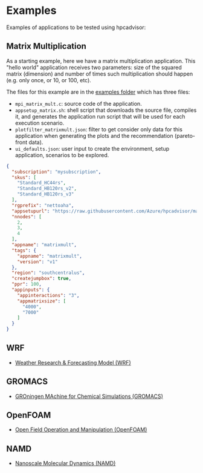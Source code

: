 # Examples


Examples of applications to be tested using hpcadvisor:




## Matrix Multiplication

As a starting example, here we have a matrix multiplication application. This
"hello world" application receives two parameters: size of the squared matrix
(dimension) and number of times such multiplication should happen (e.g. only
once, or 10, or 100, etc).

The files for this example are in the [examples
folder](https://github.com/Azure/hpcadvisor/tree/main/examples/matrixmult)
which has three files:

- `mpi_matrix_mult.c`: source code of the application.
- `appsetup_matrix.sh`: shell script that downloads the source file,
  compiles it, and generates the application run script that will be used for
  each execution scenario.
- `plotfilter_matrixmult.json`: filter to get consider only data for
  this application when generating the plots and the recommendation
  (pareto-front data).
- `ui_defaults.json`: user input to create the environment,
  setup application, scenarios to be explored.

```json
{
  "subscription": "mysubscription",
  "skus": [
    "Standard_HC44rs",
    "Standard_HB120rs_v2",
    "Standard_HB120rs_v3"
  ],
  "rgprefix": "nettoaha",
  "appsetupurl": "https://raw.githubusercontent.com/Azure/hpcadvisor/main/examples/matrixmult/appsetup_matrix.sh",
  "nnodes": [
    2,
    3,
    4
  ],
  "appname": "matrixmult",
  "tags": {
    "appname": "matrixmult",
    "version": "v1"
  },
  "region": "southcentralus",
  "createjumpbox": true,
  "ppr": 100,
  "appinputs": {
    "appinteractions": "3",
    "appmatrixsize": [
      "4000",
      "7000"
    ]
  }
}
```


## WRF

- [Weather Research & Forecasting Model (WRF)](examples/wrf)

## GROMACS

- [GROningen MAchine for Chemical Simulations (GROMACS)](examples/gromacs)

## OpenFOAM

- [Open Field Operation and Manipulation (OpenFOAM)](examples/openfoam)

## NAMD

- [Nanoscale Molecular Dynamics (NAMD)](examples/namd)
